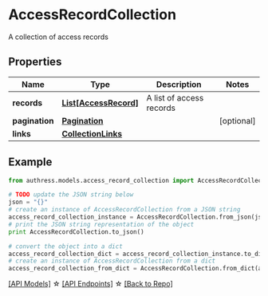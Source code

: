 # AccessRecordCollection

A collection of access records

## Properties
Name | Type | Description | Notes
------------ | ------------- | ------------- | -------------
**records** | [**List[AccessRecord]**](AccessRecord.md) | A list of access records | 
**pagination** | [**Pagination**](Pagination.md) |  | [optional] 
**links** | [**CollectionLinks**](CollectionLinks.md) |  | 

## Example

```python
from authress.models.access_record_collection import AccessRecordCollection

# TODO update the JSON string below
json = "{}"
# create an instance of AccessRecordCollection from a JSON string
access_record_collection_instance = AccessRecordCollection.from_json(json)
# print the JSON string representation of the object
print AccessRecordCollection.to_json()

# convert the object into a dict
access_record_collection_dict = access_record_collection_instance.to_dict()
# create an instance of AccessRecordCollection from a dict
access_record_collection_from_dict = AccessRecordCollection.from_dict(access_record_collection_dict)
```
[[API Models]](./README.md#documentation-for-models) ☆ [[API Endpoints]](./README.md#documentation-for-api-endpoints) ☆ [[Back to Repo]](../README.md)


